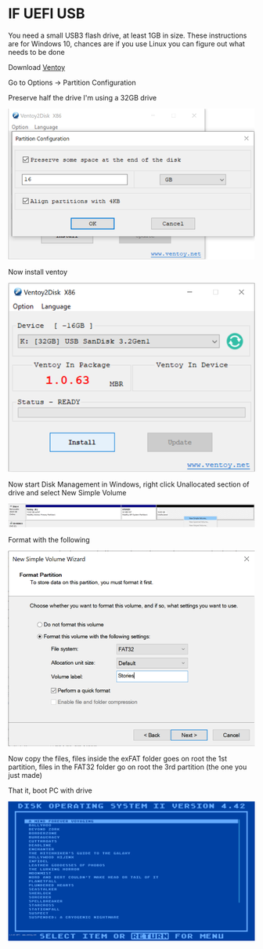 # IF UEFI USB
You need a small USB3 flash drive, at least 1GB in size.  These instructions are for Windows 10, chances are if you use Linux you can figure out what needs to be done

Download [Ventoy](https://github.com/ventoy/Ventoy/releases/)

Go to Options -> Partition Configuration

Preserve half the drive I'm using a 32GB drive

![](./Docs/1.png)

Now install ventoy

![](./Docs/2.png)

Now start Disk Management in Windows, right click Unallocated section of drive and select New Simple Volume

![](./Docs/4.png)

Format with the following

![](./Docs/5.png)



Now copy the files, files inside the exFAT folder goes on root the 1st partition, files in the FAT32 folder go on root the 3rd partition (the one you just made)

That it, boot PC with drive

![](./Docs/booting.png)
